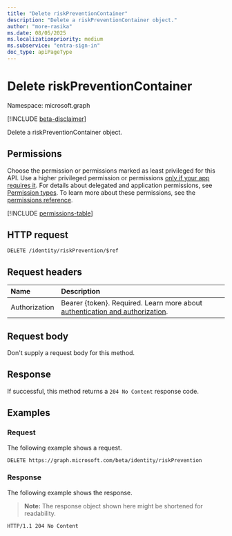 ```yaml
---
title: "Delete riskPreventionContainer"
description: "Delete a riskPreventionContainer object."
author: "more-rasika"
ms.date: 08/05/2025
ms.localizationpriority: medium
ms.subservice: "entra-sign-in"
doc_type: apiPageType
---
```


# Delete riskPreventionContainer

Namespace: microsoft.graph

[!INCLUDE [beta-disclaimer](../../includes/beta-disclaimer.md)]

Delete a riskPreventionContainer object.

## Permissions

Choose the permission or permissions marked as least privileged for this API. Use a higher privileged permission or permissions [only if your app requires it](/graph/permissions-overview#best-practices-for-using-microsoft-graph-permissions). For details about delegated and application permissions, see [Permission types](/graph/permissions-overview#permission-types). To learn more about these permissions, see the [permissions reference](/graph/permissions-reference).

<!-- {
  "blockType": "permissions",
  "name": "security-identitycontainer-delete-riskprevention-permissions"
}
-->
[!INCLUDE [permissions-table](../includes/permissions/security-identitycontainer-delete-riskprevention-permissions.md)]

## HTTP request

<!-- {
  "blockType": "ignored"
}
-->
``` http
DELETE /identity/riskPrevention/$ref
```

## Request headers

|Name|Description|
|:---|:---|
|Authorization|Bearer {token}. Required. Learn more about [authentication and authorization](/graph/auth/auth-concepts).|

## Request body

Don't supply a request body for this method.

## Response

If successful, this method returns a `204 No Content` response code.

## Examples

### Request

The following example shows a request.
<!-- {
  "blockType": "request",
  "name": "delete_riskpreventioncontainer"
}
-->
``` http
DELETE https://graph.microsoft.com/beta/identity/riskPrevention
```


### Response

The following example shows the response.
>**Note:** The response object shown here might be shortened for readability.
<!-- {
  "blockType": "response",
  "truncated": true
}
-->
``` http
HTTP/1.1 204 No Content
```

